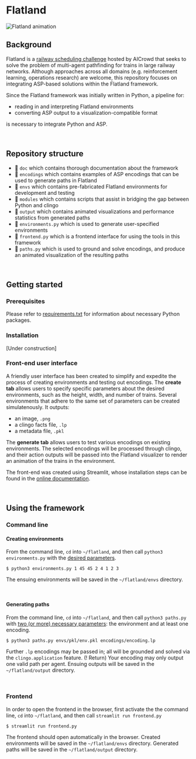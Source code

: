 # Flatland

![Flatland animation](https://i.imgur.com/9cNtWjs.gif)

## Background
Flatland is a [railway scheduling challenge](https://flatland.aicrowd.com/intro.html) hosted by AICrowd that seeks to solve the problem of multi-agent pathfinding for trains in large railway networks.  Although approaches across all domains (e.g. reinforcement learning, operations research) are welcome, this repository focuses on integrating ASP-based solutions within the Flatland framework.

Since the Flatland framework was initially written in Python, a pipeline for:
- reading in and interpreting Flatland environments
- converting ASP output to a visualization-compatible format

is necessary to integrate Python and ASP.

<br>

## Repository structure


- 📁 `doc` which contains thorough documentation about the framework
- 📁 `encodings` which contains examples of ASP encodings that can be used to generate paths in Flatland
- 📁 `envs` which contains pre-fabricated Flatland environments for development and testing
- 📁 `modules` which contains scripts that assist in bridging the gap between Python and clingo</summary></details>
- 📁 `output` which contains animated visualizations and performance statistics from generated paths
- 📝 `environments.py` which is used to generate user-specified environments
- 📝 `frontend.py` which is a frontend interface for using the tools in this framework
- 📝 `paths.py` which is used to ground and solve encodings, and produce an animated visualization of the resulting paths

<br>

## Getting started

### Prerequisites

Please refer to [requirements.txt]() for information about necessary Python packages.

### Installation

[Under construction]

### Front-end user interface

A friendly user interface has been created to simplify and expedite the process of creating environments and testing out encodings.  The **create tab** allows users to specify specific parameters about the desired environments, such as the height, width, and number of trains.  Several environments that adhere to the same set of parameters can be created simulatenously.  It outputs:
* an image, `.png`
* a clingo facts file, `.lp`
* a metadata file, `.pkl`

The **generate tab** allows users to test various encodings on existing environments.  The selected encodings will be processed through clingo, and their action outputs will be passed into the Flatland visualizer to render an animation of the trains in the environment.

The front-end was created using Streamlit, whose installation steps can be found in the [online documentation](https://docs.streamlit.io/get-started/installation).

<br>

## Using the framework

### Command line

#### Creating environments

From the command line, `cd` into `~/flatland`, and then call `python3 environments.py` with the [desired parameters](https://github.com/krr-up/flatland/blob/f7c8829c4b95b73e8f43504698d0d9b35c9e2b5c/doc/environments.md).
```
$ python3 environments.py 1 45 45 2 4 1 2 3
```

The ensuing environments will be saved in the `~/flatland/envs` directory.

<br>

#### Generating paths

From the command line, `cd` into `~/flatland`, and then call `python3 paths.py` with [two (or more) necessary parameters](): the environment and at least one encoding.
```
$ python3 paths.py envs/pkl/env.pkl encodings/encoding.lp 
```
Further `.lp` encodings may be passed in; all will be grounded and solved via the `clingo.application` feature.  (! Return) Your encoding may only output one valid path per agent.  Ensuing outputs will be saved in the `~/flatland/output` directory.  

<br>

### Frontend

In order to open the frontend in the browser, first activate the the command line, `cd` into `~/flatland`, and then call `streamlit run frontend.py` 
```
$ streamlit run frontend.py
```

The frontend should open automatically in the browser.  Created environments will be saved in the `~/flatland/envs` directory. Generated paths will be saved in the `~/flatland/output` directory.
